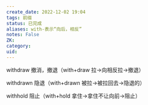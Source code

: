 ```yaml
---
create_date: 2022-12-02 19:04
tags: 前缀
status: 已完成 
aliases: with-表示“向后，相反”
notes: False
ZK: 
category: 
uid: 
---
```


withdraw 撤消，撤退（with+draw 拉→向相反拉→撤退）

withdrawn 隐退（with+drawn 被拉→被拉回去→隐退的）

withhold 阻止（with+hold 拿住→拿住不让向前→阻止）